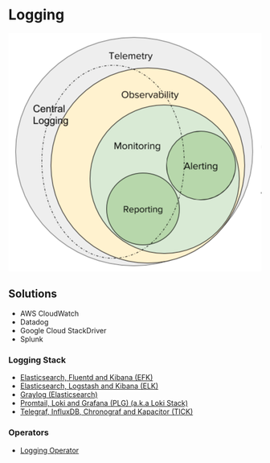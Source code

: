 # Logging

![Central Logging](/assets/images/devops/telemetry.png)

## Solutions

- AWS CloudWatch
- Datadog
- Google Cloud StackDriver
- Splunk

### Logging Stack

- [Elasticsearch, Fluentd and Kibana (EFK)](/efk.md)
- [Elasticsearch, Logstash and Kibana (ELK)](/elk.md)
- [Graylog (Elasticsearch)](/graylog.md)
- [Promtail, Loki and Grafana (PLG) (a.k.a Loki Stack)](/grafana/loki/loki-stack.md)
- [Telegraf, InfluxDB, Chronograf and Kapacitor (TICK)](/tick.md)

### Operators

- [Logging Operator](/logging-operator/README.md)
